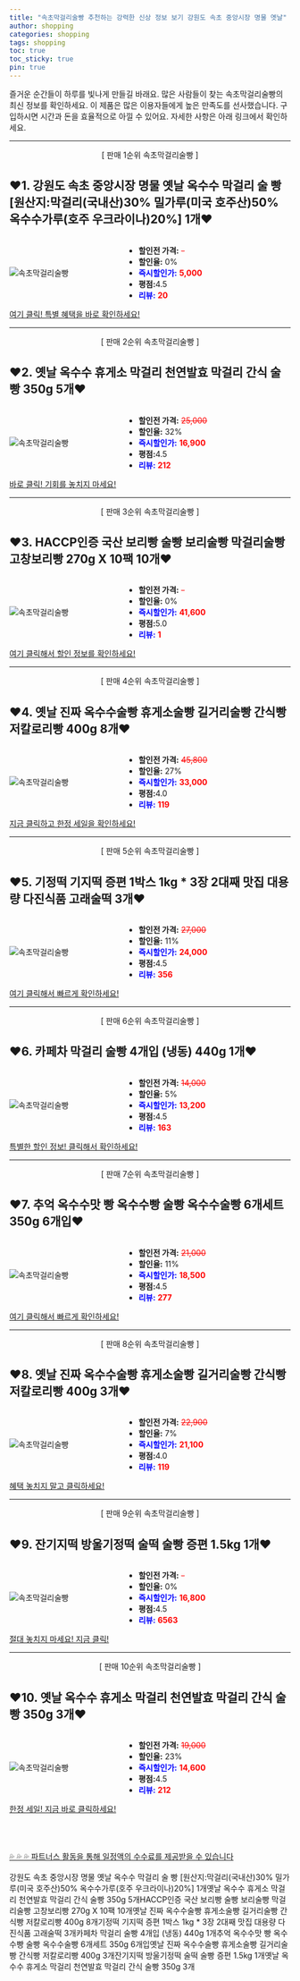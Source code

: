 ```yaml
---
title: "속초막걸리술빵 추천하는 강력한 신상 정보 보기 강원도 속초 중앙시장 명물 옛날"
author: shopping
categories: shopping
tags: shopping
toc: true
toc_sticky: true
pin: true
---
```

즐거운 순간들이 하루를 빛나게 만들길 바래요. 많은 사람들이 찾는 속초막걸리술빵의 최신 정보를 확인하세요. 이 제품은 많은 이용자들에게 높은 만족도를 선사했습니다. 구입하시면 시간과 돈을 효율적으로 아낄 수 있어요. 자세한 사항은 아래 링크에서 확인하세요.

---
<p class="toplist" style="margin: 0 auto; display: block; width: fit-content;">[ 판매 1순위 속초막걸리술빵 ]</p>

<h2><strong>❤️1. 강원도 속초 중앙시장 명물 옛날 옥수수 막걸리 술 빵 [원산지:막걸리(국내산)30% 밀가루(미국 호주산)50% 옥수수가루(호주 우크라이나)20%] 1개❤️</strong></h2>

<div style="display: flex; align-items: center;">
    <div style="flex: 0.4;">
        <img src="https://thumbnail10.coupangcdn.com/thumbnails/remote/230x230ex/image/vendor_inventory/a468/ad8dc1dc3b99822fa8422cc23e7b4ffd5b67b8f5c05903ba0f4ec393ad2b.jpg" alt="속초막걸리술빵" style="max-width: 100%;">
    </div>
    <div style="flex: 0.6; margin-left: 10px;">
        <ul>
            <li><strong>할인전 가격:</strong> <del style="color: red;">-</del></li>
            <li><strong>할인율:</strong> 0%</li>
            <li><span style='color:blue'><strong>즉시할인가:</strong></span> <span style='color:red'><strong>5,000</strong></span></li>
            <li><strong>평점:</strong>4.5</li>
            <li><span style='color:blue'><strong>리뷰:</strong></span> <span style='color:red'><strong>20</strong></span></li>
        </ul>
    </div>
</div>
<div class="center">
    <a href="https://selin100587001.github.io?lptag=AF9450613&subid=githubio&pageKey=8020144225&traceid=V0-153&itemId=22409885283&vendorItemId=89454734207" class="myButton">
        여기 클릭! 특별 혜택을 바로 확인하세요!
    </a>
</div>


---
<p class="toplist" style="margin: 0 auto; display: block; width: fit-content;">[ 판매 2순위 속초막걸리술빵 ]</p>

<h2><strong>❤️2. 옛날 옥수수 휴게소 막걸리 천연발효 막걸리 간식 술빵 350g 5개❤️</strong></h2>

<div style="display: flex; align-items: center;">
    <div style="flex: 0.4;">
        <img src="https://thumbnail10.coupangcdn.com/thumbnails/remote/230x230ex/image/vendor_inventory/34fa/c41c178fd163268b202a8b77c859bd66fb3a554b05581243706cb7be9948.jpg" alt="속초막걸리술빵" style="max-width: 100%;">
    </div>
    <div style="flex: 0.6; margin-left: 10px;">
        <ul>
            <li><strong>할인전 가격:</strong> <del style="color: red;">25,000</del></li>
            <li><strong>할인율:</strong> 32%</li>
            <li><span style='color:blue'><strong>즉시할인가:</strong></span> <span style='color:red'><strong>16,900</strong></span></li>
            <li><strong>평점:</strong>4.5</li>
            <li><span style='color:blue'><strong>리뷰:</strong></span> <span style='color:red'><strong>212</strong></span></li>
        </ul>
    </div>
</div>
<div class="center">
    <a href="https://selin100587001.github.io?lptag=AF9450613&subid=githubio&pageKey=7271980164&traceid=V0-153&itemId=18547761801&vendorItemId=85659925482" class="myButton">
        바로 클릭! 기회를 놓치지 마세요!
    </a>
</div>


---
<p class="toplist" style="margin: 0 auto; display: block; width: fit-content;">[ 판매 3순위 속초막걸리술빵 ]</p>

<h2><strong>❤️3. HACCP인증 국산 보리빵 술빵 보리술빵 막걸리술빵 고창보리빵 270g X 10팩 10개❤️</strong></h2>

<div style="display: flex; align-items: center;">
    <div style="flex: 0.4;">
        <img src="https://thumbnail8.coupangcdn.com/thumbnails/remote/230x230ex/image/vendor_inventory/1cb1/a3821e3f2fc7559357f9cf3ce6f79c062c5f6161923b493cf6e52baacf89.jpg" alt="속초막걸리술빵" style="max-width: 100%;">
    </div>
    <div style="flex: 0.6; margin-left: 10px;">
        <ul>
            <li><strong>할인전 가격:</strong> <del style="color: red;">-</del></li>
            <li><strong>할인율:</strong> 0%</li>
            <li><span style='color:blue'><strong>즉시할인가:</strong></span> <span style='color:red'><strong>41,600</strong></span></li>
            <li><strong>평점:</strong>5.0</li>
            <li><span style='color:blue'><strong>리뷰:</strong></span> <span style='color:red'><strong>1</strong></span></li>
        </ul>
    </div>
</div>
<div class="center">
    <a href="https://selin100587001.github.io?lptag=AF9450613&subid=githubio&pageKey=7414853732&traceid=V0-153&itemId=19220658606&vendorItemId=84200045096" class="myButton">
        여기 클릭해서 할인 정보를 확인하세요!
    </a>
</div>


---
<p class="toplist" style="margin: 0 auto; display: block; width: fit-content;">[ 판매 4순위 속초막걸리술빵 ]</p>

<h2><strong>❤️4. 옛날 진짜 옥수수술빵 휴게소술빵 길거리술빵 간식빵 저칼로리빵 400g 8개❤️</strong></h2>

<div style="display: flex; align-items: center;">
    <div style="flex: 0.4;">
        <img src="https://thumbnail6.coupangcdn.com/thumbnails/remote/230x230ex/image/vendor_inventory/8ef1/8893c7d3e95674d012888aef084d0a4ac719f0dc8d50cce251645639895e.jpg" alt="속초막걸리술빵" style="max-width: 100%;">
    </div>
    <div style="flex: 0.6; margin-left: 10px;">
        <ul>
            <li><strong>할인전 가격:</strong> <del style="color: red;">45,800</del></li>
            <li><strong>할인율:</strong> 27%</li>
            <li><span style='color:blue'><strong>즉시할인가:</strong></span> <span style='color:red'><strong>33,000</strong></span></li>
            <li><strong>평점:</strong>4.0</li>
            <li><span style='color:blue'><strong>리뷰:</strong></span> <span style='color:red'><strong>119</strong></span></li>
        </ul>
    </div>
</div>
<div class="center">
    <a href="https://selin100587001.github.io?lptag=AF9450613&subid=githubio&pageKey=7604171369&traceid=V0-153&itemId=20123323381&vendorItemId=86364802982" class="myButton">
        지금 클릭하고 한정 세일을 확인하세요!
    </a>
</div>


---
<p class="toplist" style="margin: 0 auto; display: block; width: fit-content;">[ 판매 5순위 속초막걸리술빵 ]</p>

<h2><strong>❤️5. 기정떡 기지떡 증편 1박스 1kg * 3장 2대째 맛집 대용량 다진식품 고래술떡 3개❤️</strong></h2>

<div style="display: flex; align-items: center;">
    <div style="flex: 0.4;">
        <img src="https://thumbnail8.coupangcdn.com/thumbnails/remote/230x230ex/image/vendor_inventory/9eb2/cdb7be51242ce2dfcc1dafdfb18c88bada4ce5f94f12c359e7e4c3e3492d.jpg" alt="속초막걸리술빵" style="max-width: 100%;">
    </div>
    <div style="flex: 0.6; margin-left: 10px;">
        <ul>
            <li><strong>할인전 가격:</strong> <del style="color: red;">27,000</del></li>
            <li><strong>할인율:</strong> 11%</li>
            <li><span style='color:blue'><strong>즉시할인가:</strong></span> <span style='color:red'><strong>24,000</strong></span></li>
            <li><strong>평점:</strong>4.5</li>
            <li><span style='color:blue'><strong>리뷰:</strong></span> <span style='color:red'><strong>356</strong></span></li>
        </ul>
    </div>
</div>
<div class="center">
    <a href="https://selin100587001.github.io?lptag=AF9450613&subid=githubio&pageKey=7461591732&traceid=V0-153&itemId=21842640590&vendorItemId=88890954911" class="myButton">
        여기 클릭해서 빠르게 확인하세요!
    </a>
</div>


---
<p class="toplist" style="margin: 0 auto; display: block; width: fit-content;">[ 판매 6순위 속초막걸리술빵 ]</p>

<h2><strong>❤️6. 카페차 막걸리 술빵 4개입 (냉동) 440g 1개❤️</strong></h2>

<div style="display: flex; align-items: center;">
    <div style="flex: 0.4;">
        <img src="https://thumbnail7.coupangcdn.com/thumbnails/remote/230x230ex/image/retail/images/1214140805284365-b5f238e8-b42b-438e-8a29-36af3bcb988d.jpg" alt="속초막걸리술빵" style="max-width: 100%;">
    </div>
    <div style="flex: 0.6; margin-left: 10px;">
        <ul>
            <li><strong>할인전 가격:</strong> <del style="color: red;">14,000</del></li>
            <li><strong>할인율:</strong> 5%</li>
            <li><span style='color:blue'><strong>즉시할인가:</strong></span> <span style='color:red'><strong>13,200</strong></span></li>
            <li><strong>평점:</strong>4.5</li>
            <li><span style='color:blue'><strong>리뷰:</strong></span> <span style='color:red'><strong>163</strong></span></li>
        </ul>
    </div>
</div>
<div class="center">
    <a href="https://selin100587001.github.io?lptag=AF9450613&subid=githubio&pageKey=7187849062&traceid=V0-153&itemId=18141650567&vendorItemId=85292146707" class="myButton">
        특별한 할인 정보! 클릭해서 확인하세요!
    </a>
</div>


---
<p class="toplist" style="margin: 0 auto; display: block; width: fit-content;">[ 판매 7순위 속초막걸리술빵 ]</p>

<h2><strong>❤️7. 추억 옥수수맛 빵 옥수수빵 술빵 옥수수술빵 6개세트 350g 6개입❤️</strong></h2>

<div style="display: flex; align-items: center;">
    <div style="flex: 0.4;">
        <img src="https://thumbnail10.coupangcdn.com/thumbnails/remote/230x230ex/image/vendor_inventory/8baf/3bebd72f75e2617e1d6d5730224c4cf34b90e0a14dc3e1e37b61fab38626.jpeg" alt="속초막걸리술빵" style="max-width: 100%;">
    </div>
    <div style="flex: 0.6; margin-left: 10px;">
        <ul>
            <li><strong>할인전 가격:</strong> <del style="color: red;">21,000</del></li>
            <li><strong>할인율:</strong> 11%</li>
            <li><span style='color:blue'><strong>즉시할인가:</strong></span> <span style='color:red'><strong>18,500</strong></span></li>
            <li><strong>평점:</strong>4.5</li>
            <li><span style='color:blue'><strong>리뷰:</strong></span> <span style='color:red'><strong>277</strong></span></li>
        </ul>
    </div>
</div>
<div class="center">
    <a href="https://selin100587001.github.io?lptag=AF9450613&subid=githubio&pageKey=7073460294&traceid=V0-153&itemId=17572952914&vendorItemId=84739663474" class="myButton">
        여기 클릭해서 빠르게 확인하세요!
    </a>
</div>


---
<p class="toplist" style="margin: 0 auto; display: block; width: fit-content;">[ 판매 8순위 속초막걸리술빵 ]</p>

<h2><strong>❤️8. 옛날 진짜 옥수수술빵 휴게소술빵 길거리술빵 간식빵 저칼로리빵 400g 3개❤️</strong></h2>

<div style="display: flex; align-items: center;">
    <div style="flex: 0.4;">
        <img src="https://thumbnail6.coupangcdn.com/thumbnails/remote/230x230ex/image/vendor_inventory/8ef1/8893c7d3e95674d012888aef084d0a4ac719f0dc8d50cce251645639895e.jpg" alt="속초막걸리술빵" style="max-width: 100%;">
    </div>
    <div style="flex: 0.6; margin-left: 10px;">
        <ul>
            <li><strong>할인전 가격:</strong> <del style="color: red;">22,900</del></li>
            <li><strong>할인율:</strong> 7%</li>
            <li><span style='color:blue'><strong>즉시할인가:</strong></span> <span style='color:red'><strong>21,100</strong></span></li>
            <li><strong>평점:</strong>4.0</li>
            <li><span style='color:blue'><strong>리뷰:</strong></span> <span style='color:red'><strong>119</strong></span></li>
        </ul>
    </div>
</div>
<div class="center">
    <a href="https://selin100587001.github.io?lptag=AF9450613&subid=githubio&pageKey=7604171369&traceid=V0-153&itemId=20123323377&vendorItemId=86364802974" class="myButton">
        혜택 놓치지 말고 클릭하세요!
    </a>
</div>


---
<p class="toplist" style="margin: 0 auto; display: block; width: fit-content;">[ 판매 9순위 속초막걸리술빵 ]</p>

<h2><strong>❤️9. 잔기지떡 방울기정떡 술떡 술빵 증편 1.5kg 1개❤️</strong></h2>

<div style="display: flex; align-items: center;">
    <div style="flex: 0.4;">
        <img src="https://thumbnail7.coupangcdn.com/thumbnails/remote/230x230ex/image/vendor_inventory/images/2019/03/08/15/4/b3a9ae8c-8132-4710-bdbd-bcfe00eee90a.jpg" alt="속초막걸리술빵" style="max-width: 100%;">
    </div>
    <div style="flex: 0.6; margin-left: 10px;">
        <ul>
            <li><strong>할인전 가격:</strong> <del style="color: red;">-</del></li>
            <li><strong>할인율:</strong> 0%</li>
            <li><span style='color:blue'><strong>즉시할인가:</strong></span> <span style='color:red'><strong>16,800</strong></span></li>
            <li><strong>평점:</strong>4.5</li>
            <li><span style='color:blue'><strong>리뷰:</strong></span> <span style='color:red'><strong>6563</strong></span></li>
        </ul>
    </div>
</div>
<div class="center">
    <a href="https://selin100587001.github.io?lptag=AF9450613&subid=githubio&pageKey=4840859425&traceid=V0-153&itemId=20102243688&vendorItemId=70335734934" class="myButton">
        절대 놓치지 마세요! 지금 클릭!
    </a>
</div>


---
<p class="toplist" style="margin: 0 auto; display: block; width: fit-content;">[ 판매 10순위 속초막걸리술빵 ]</p>

<h2><strong>❤️10. 옛날 옥수수 휴게소 막걸리 천연발효 막걸리 간식 술빵 350g 3개❤️</strong></h2>

<div style="display: flex; align-items: center;">
    <div style="flex: 0.4;">
        <img src="https://thumbnail10.coupangcdn.com/thumbnails/remote/230x230ex/image/vendor_inventory/34fa/c41c178fd163268b202a8b77c859bd66fb3a554b05581243706cb7be9948.jpg" alt="속초막걸리술빵" style="max-width: 100%;">
    </div>
    <div style="flex: 0.6; margin-left: 10px;">
        <ul>
            <li><strong>할인전 가격:</strong> <del style="color: red;">19,000</del></li>
            <li><strong>할인율:</strong> 23%</li>
            <li><span style='color:blue'><strong>즉시할인가:</strong></span> <span style='color:red'><strong>14,600</strong></span></li>
            <li><strong>평점:</strong>4.5</li>
            <li><span style='color:blue'><strong>리뷰:</strong></span> <span style='color:red'><strong>212</strong></span></li>
        </ul>
    </div>
</div>
<div class="center">
    <a href="https://selin100587001.github.io?lptag=AF9450613&subid=githubio&pageKey=7271980164&traceid=V0-153&itemId=18547761800&vendorItemId=85659925487" class="myButton">
        한정 세일! 지금 바로 클릭하세요!
    </a>
</div>

<br><br><br>[💦 💦 💦 파트너스 활동을 통해 일정액의 수수료를 제공받을 수 있습니다](https://link.coupang.com/a/bcpT2c)<br><br>강원도 속초 중앙시장 명물 옛날 옥수수 막걸리 술 빵 [원산지:막걸리(국내산)30% 밀가루(미국 호주산)50% 옥수수가루(호주 우크라이나)20%] 1개옛날 옥수수 휴게소 막걸리 천연발효 막걸리 간식 술빵 350g 5개HACCP인증 국산 보리빵 술빵 보리술빵 막걸리술빵 고창보리빵 270g X 10팩 10개옛날 진짜 옥수수술빵 휴게소술빵 길거리술빵 간식빵 저칼로리빵 400g 8개기정떡 기지떡 증편 1박스 1kg * 3장 2대째 맛집 대용량 다진식품 고래술떡 3개카페차 막걸리 술빵 4개입 (냉동) 440g 1개추억 옥수수맛 빵 옥수수빵 술빵 옥수수술빵 6개세트 350g 6개입옛날 진짜 옥수수술빵 휴게소술빵 길거리술빵 간식빵 저칼로리빵 400g 3개잔기지떡 방울기정떡 술떡 술빵 증편 1.5kg 1개옛날 옥수수 휴게소 막걸리 천연발효 막걸리 간식 술빵 350g 3개